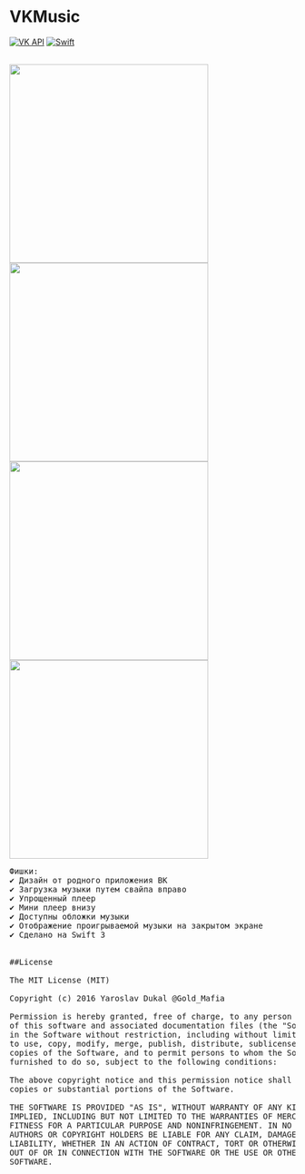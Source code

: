 # VKMusic
[![VK API](https://img.shields.io/badge/VK_API-5.53-blue.svg?style=flat)](https://vk.com/dev/versions) 
[![Swift](https://img.shields.io/badge/Swift-3.0-orange.svg?style=flat)](https://developer.apple.com/swift/)

<br>
<img height="350" src="https://github.com/yarodevuci/VKMusic/blob/master/Splash.png?raw=true" />
<img height="350" src="https://github.com/yarodevuci/VKMusic/blob/master/DropDownMenu.png?raw=true" />
<img height="350" src="https://github.com/yarodevuci/VKMusic/blob/master/AudioList.png?raw=true" />
<img height="350" src="https://github.com/yarodevuci/VKMusic/blob/master/Player.png?raw=true" />
<br>

<pre>
Фишки:
✔ Дизайн от родного приложения ВК 
✔ Загрузка музыки путем свайпа вправо
✔ Упрощенный плеер
✔ Мини плеер внизу
✔ Доступны обложки музыки
✔ Отображение проигрываемой музыки на закрытом экране
✔ Сделано на Swift 3


##License

The MIT License (MIT)

Copyright (c) 2016 Yaroslav Dukal @Gold_Mafia

Permission is hereby granted, free of charge, to any person obtaining a copy
of this software and associated documentation files (the "Software"), to deal
in the Software without restriction, including without limitation the rights
to use, copy, modify, merge, publish, distribute, sublicense, and/or sell
copies of the Software, and to permit persons to whom the Software is
furnished to do so, subject to the following conditions:

The above copyright notice and this permission notice shall be included in all
copies or substantial portions of the Software.

THE SOFTWARE IS PROVIDED "AS IS", WITHOUT WARRANTY OF ANY KIND, EXPRESS OR
IMPLIED, INCLUDING BUT NOT LIMITED TO THE WARRANTIES OF MERCHANTABILITY,
FITNESS FOR A PARTICULAR PURPOSE AND NONINFRINGEMENT. IN NO EVENT SHALL THE
AUTHORS OR COPYRIGHT HOLDERS BE LIABLE FOR ANY CLAIM, DAMAGES OR OTHER
LIABILITY, WHETHER IN AN ACTION OF CONTRACT, TORT OR OTHERWISE, ARISING FROM,
OUT OF OR IN CONNECTION WITH THE SOFTWARE OR THE USE OR OTHER DEALINGS IN THE
SOFTWARE.
